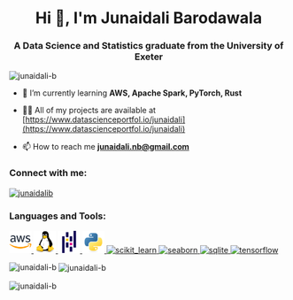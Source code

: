 <h1 align="center">Hi 👋, I'm Junaidali Barodawala</h1>
<h3 align="center">A Data Science and Statistics graduate from the University of Exeter</h3>

<p align="left"> <img src="https://komarev.com/ghpvc/?username=junaidali-b&label=Profile%20views&color=0e75b6&style=flat" alt="junaidali-b" /> </p>

- 🌱 I’m currently learning **AWS, Apache Spark, PyTorch, Rust**

- 👨‍💻 All of my projects are available at [https://www.datascienceportfol.io/junaidali](https://www.datascienceportfol.io/junaidali)

- 📫 How to reach me **junaidali.nb@gmail.com**

<h3 align="left">Connect with me:</h3>
<p align="left">
<a href="https://linkedin.com/in/junaidalib" target="blank"><img align="center" src="https://raw.githubusercontent.com/rahuldkjain/github-profile-readme-generator/master/src/images/icons/Social/linked-in-alt.svg" alt="junaidalib" height="30" width="40" /></a>
</p>

<h3 align="left">Languages and Tools:</h3>
<p align="left"> <a href="https://aws.amazon.com" target="_blank" rel="noreferrer"> <img src="https://raw.githubusercontent.com/devicons/devicon/master/icons/amazonwebservices/amazonwebservices-original-wordmark.svg" alt="aws" width="40" height="40"/> </a> <a href="https://www.linux.org/" target="_blank" rel="noreferrer"> <img src="https://raw.githubusercontent.com/devicons/devicon/master/icons/linux/linux-original.svg" alt="linux" width="40" height="40"/> </a> <a href="https://pandas.pydata.org/" target="_blank" rel="noreferrer"> <img src="https://raw.githubusercontent.com/devicons/devicon/2ae2a900d2f041da66e950e4d48052658d850630/icons/pandas/pandas-original.svg" alt="pandas" width="40" height="40"/> </a> <a href="https://www.python.org" target="_blank" rel="noreferrer"> <img src="https://raw.githubusercontent.com/devicons/devicon/master/icons/python/python-original.svg" alt="python" width="40" height="40"/> </a> <a href="https://scikit-learn.org/" target="_blank" rel="noreferrer"> <img src="https://upload.wikimedia.org/wikipedia/commons/0/05/Scikit_learn_logo_small.svg" alt="scikit_learn" width="40" height="40"/> </a> <a href="https://seaborn.pydata.org/" target="_blank" rel="noreferrer"> <img src="https://seaborn.pydata.org/_images/logo-mark-lightbg.svg" alt="seaborn" width="40" height="40"/> </a> <a href="https://www.sqlite.org/" target="_blank" rel="noreferrer"> <img src="https://www.vectorlogo.zone/logos/sqlite/sqlite-icon.svg" alt="sqlite" width="40" height="40"/> </a> <a href="https://www.tensorflow.org" target="_blank" rel="noreferrer"> <img src="https://www.vectorlogo.zone/logos/tensorflow/tensorflow-icon.svg" alt="tensorflow" width="40" height="40"/> </a> </p>

<p><img align="left" src="https://github-readme-stats.vercel.app/api/top-langs?username=junaidali-b&show_icons=true&locale=en&layout=compact" alt="junaidali-b" /></p>

<p>&nbsp;<img align="center" src="https://github-readme-stats.vercel.app/api?username=junaidali-b&show_icons=true&locale=en" alt="junaidali-b" /></p>

<p><img align="center" src="https://github-readme-streak-stats.herokuapp.com/?user=junaidali-b&" alt="junaidali-b" /></p>
